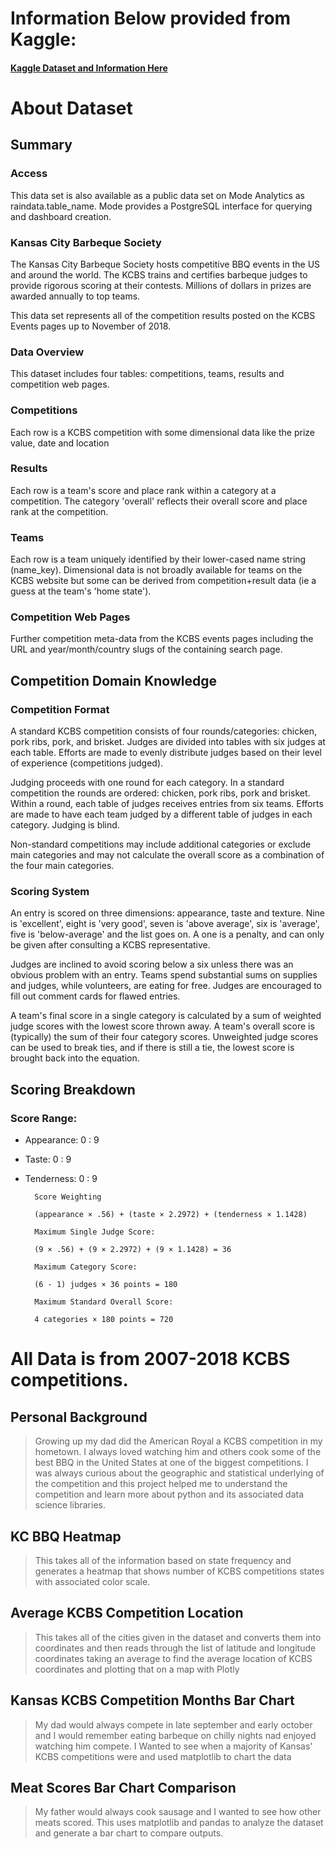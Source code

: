 
# Information Below provided from Kaggle: 
#### [Kaggle Dataset and Information Here](https://www.kaggle.com/datasets/jaysobel/kansas-city-barbeque-society-competition-results)
# About Dataset
## Summary
### Access
This data set is also available as a public data set on Mode Analytics as raindata.table_name. Mode provides a PostgreSQL interface for querying and dashboard creation.

### Kansas City Barbeque Society
The Kansas City Barbeque Society hosts competitive BBQ events in the US and around the world. The KCBS trains and certifies barbeque judges to provide rigorous scoring at their contests. Millions of dollars in prizes are awarded annually to top teams.

This data set represents all of the competition results posted on the KCBS Events pages up to November of 2018.

### Data Overview
This dataset includes four tables: competitions, teams, results and competition web pages.

### Competitions
Each row is a KCBS competition with some dimensional data like the prize value, date and location

### Results
Each row is a team's score and place rank within a category at a competition. The category 'overall' reflects their overall score and place rank at the competition.

### Teams
Each row is a team uniquely identified by their lower-cased name string (name_key). Dimensional data is not broadly available for teams on the KCBS website but some can be derived from competition+result data (ie a guess at the team's 'home state').

### Competition Web Pages
Further competition meta-data from the KCBS events pages including the URL and year/month/country slugs of the containing search page.

## Competition Domain Knowledge
### Competition Format
A standard KCBS competition consists of four rounds/categories: chicken, pork ribs, pork, and brisket. Judges are divided into tables with six judges at each table. Efforts are made to evenly distribute judges based on their level of experience (competitions judged).

Judging proceeds with one round for each category. In a standard competition the rounds are ordered: chicken, pork ribs, pork and brisket. Within a round, each table of judges receives entries from six teams. Efforts are made to have each team judged by a different table of judges in each category. Judging is blind.

Non-standard competitions may include additional categories or exclude main categories and may not calculate the overall score as a combination of the four main categories.

### Scoring System
An entry is scored on three dimensions: appearance, taste and texture. Nine is 'excellent', eight is 'very good', seven is 'above average', six is 'average', five is 'below-average' and the list goes on. A one is a penalty, and can only be given after consulting a KCBS representative.

Judges are inclined to avoid scoring below a six unless there was an obvious problem with an entry. Teams spend substantial sums on supplies and judges, while volunteers, are eating for free. Judges are encouraged to fill out comment cards for flawed entries.

A team's final score in a single category is calculated by a sum of weighted judge scores with the lowest score thrown away. A team's overall score is (typically) the sum of their four category scores. Unweighted judge scores can be used to break ties, and if there is still a tie, the lowest score is brought back into the equation.


## Scoring Breakdown
### Score Range:
* Appearance: 0 : 9
* Taste: 0 : 9
* Tenderness: 0 : 9

        Score Weighting

        (appearance × .56) + (taste × 2.2972) + (tenderness × 1.1428)

        Maximum Single Judge Score:

        (9 × .56) + (9 × 2.2972) + (9 × 1.1428) = 36

        Maximum Category Score:

        (6 - 1) judges × 36 points = 180
        
        Maximum Standard Overall Score:

        4 categories × 180 points = 720

# All Data is from 2007-2018 KCBS competitions.

## Personal Background 

> Growing up my dad did the American Royal a KCBS competition in my hometown. I always loved watching him and others cook some of the best BBQ in the United States at one of the biggest competitions. I was always curious about the geographic and statistical underlying of the competition and this project helped me to understand the competition and learn more about python and its associated data science libraries.

## KC BBQ Heatmap

> This takes all of the information based on state frequency and generates a heatmap that shows number of KCBS competitions states with associated color scale.

## Average KCBS Competition Location
> This takes all of the cities given in the dataset and converts them into coordinates and then reads through the list of latitude and longitude coordinates taking an average to find the average location of KCBS coordinates and plotting that on a map with Plotly

## Kansas KCBS Competition Months Bar Chart
> My dad would always compete in late september and early october and I would remember eating barbeque on chilly nights nad enjoyed watching him compete. I Wanted to see when a majority of Kansas' KCBS competitions were and used matplotlib to chart the data

## Meat Scores Bar Chart Comparison
> My father would always cook sausage and I wanted to see how other meats scored. This uses matplotlib and pandas to analyze the dataset and generate a bar chart to compare outputs.


